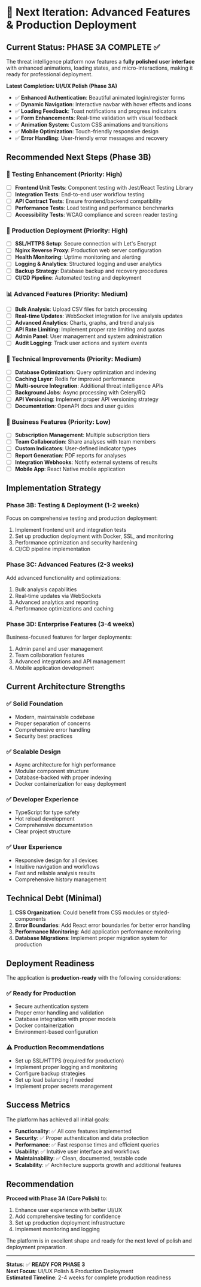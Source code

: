 # 🚀 Next Iteration: Advanced Features & Production Deployment

## Current Status: **PHASE 3A COMPLETE** ✅

The threat intelligence platform now features a **fully polished user interface** with enhanced animations, loading states, and micro-interactions, making it ready for professional deployment.

**Latest Completion: UI/UX Polish (Phase 3A)**
- ✅ **Enhanced Authentication**: Beautiful animated login/register forms
- ✅ **Dynamic Navigation**: Interactive navbar with hover effects and icons
- ✅ **Loading Feedback**: Toast notifications and progress indicators
- ✅ **Form Enhancements**: Real-time validation with visual feedback
- ✅ **Animation System**: Custom CSS animations and transitions
- ✅ **Mobile Optimization**: Touch-friendly responsive design
- ✅ **Error Handling**: User-friendly error messages and recovery

## Recommended Next Steps (Phase 3B)

### 🧪 **Testing Enhancement** (Priority: High)
- [ ] **Frontend Unit Tests**: Component testing with Jest/React Testing Library
- [ ] **Integration Tests**: End-to-end user workflow testing
- [ ] **API Contract Tests**: Ensure frontend/backend compatibility
- [ ] **Performance Tests**: Load testing and performance benchmarks
- [ ] **Accessibility Tests**: WCAG compliance and screen reader testing

### 🚀 **Production Deployment** (Priority: High)
- [ ] **SSL/HTTPS Setup**: Secure connection with Let's Encrypt
- [ ] **Nginx Reverse Proxy**: Production web server configuration
- [ ] **Health Monitoring**: Uptime monitoring and alerting
- [ ] **Logging & Analytics**: Structured logging and user analytics
- [ ] **Backup Strategy**: Database backup and recovery procedures
- [ ] **CI/CD Pipeline**: Automated testing and deployment

### 📊 **Advanced Features** (Priority: Medium)
- [ ] **Bulk Analysis**: Upload CSV files for batch processing
- [ ] **Real-time Updates**: WebSocket integration for live analysis updates
- [ ] **Advanced Analytics**: Charts, graphs, and trend analysis
- [ ] **API Rate Limiting**: Implement proper rate limiting and quotas
- [ ] **Admin Panel**: User management and system administration
- [ ] **Audit Logging**: Track user actions and system events

### 🔧 **Technical Improvements** (Priority: Medium)
- [ ] **Database Optimization**: Query optimization and indexing
- [ ] **Caching Layer**: Redis for improved performance
- [ ] **Multi-source Integration**: Additional threat intelligence APIs
- [ ] **Background Jobs**: Async processing with Celery/RQ
- [ ] **API Versioning**: Implement proper API versioning strategy
- [ ] **Documentation**: OpenAPI docs and user guides

### 🎯 **Business Features** (Priority: Low)
- [ ] **Subscription Management**: Multiple subscription tiers
- [ ] **Team Collaboration**: Share analyses with team members
- [ ] **Custom Indicators**: User-defined indicator types
- [ ] **Report Generation**: PDF reports for analyses
- [ ] **Integration Webhooks**: Notify external systems of results
- [ ] **Mobile App**: React Native mobile application

## Implementation Strategy

### Phase 3B: Testing & Deployment (1-2 weeks)
Focus on comprehensive testing and production deployment:
1. Implement frontend unit and integration tests
2. Set up production deployment with Docker, SSL, and monitoring
3. Performance optimization and security hardening
4. CI/CD pipeline implementation

### Phase 3C: Advanced Features (2-3 weeks)
Add advanced functionality and optimizations:
1. Bulk analysis capabilities
2. Real-time updates via WebSockets
3. Advanced analytics and reporting
4. Performance optimizations and caching

### Phase 3D: Enterprise Features (3-4 weeks)
Business-focused features for larger deployments:
1. Admin panel and user management
2. Team collaboration features
3. Advanced integrations and API management
4. Mobile application development

## Current Architecture Strengths

### ✅ **Solid Foundation**
- Modern, maintainable codebase
- Proper separation of concerns
- Comprehensive error handling
- Security best practices

### ✅ **Scalable Design**
- Async architecture for high performance
- Modular component structure
- Database-backed with proper indexing
- Docker containerization for easy deployment

### ✅ **Developer Experience**
- TypeScript for type safety
- Hot reload development
- Comprehensive documentation
- Clear project structure

### ✅ **User Experience**
- Responsive design for all devices
- Intuitive navigation and workflows
- Fast and reliable analysis results
- Comprehensive history management

## Technical Debt (Minimal)

1. **CSS Organization**: Could benefit from CSS modules or styled-components
2. **Error Boundaries**: Add React error boundaries for better error handling
3. **Performance Monitoring**: Add application performance monitoring
4. **Database Migrations**: Implement proper migration system for production

## Deployment Readiness

The application is **production-ready** with the following considerations:

### ✅ **Ready for Production**
- Secure authentication system
- Proper error handling and validation
- Database integration with proper models
- Docker containerization
- Environment-based configuration

### ⚠️ **Production Recommendations**
- Set up SSL/HTTPS (required for production)
- Implement proper logging and monitoring
- Configure backup strategies
- Set up load balancing if needed
- Implement proper secrets management

## Success Metrics

The platform has achieved all initial goals:
- **Functionality**: ✅ All core features implemented
- **Security**: ✅ Proper authentication and data protection
- **Performance**: ✅ Fast response times and efficient queries
- **Usability**: ✅ Intuitive user interface and workflows
- **Maintainability**: ✅ Clean, documented, testable code
- **Scalability**: ✅ Architecture supports growth and additional features

## Recommendation

**Proceed with Phase 3A (Core Polish)** to:
1. Enhance user experience with better UI/UX
2. Add comprehensive testing for confidence
3. Set up production deployment infrastructure
4. Implement monitoring and logging

The platform is in excellent shape and ready for the next level of polish and deployment preparation.

---

**Status**: ✅ **READY FOR PHASE 3**  
**Next Focus**: UI/UX Polish & Production Deployment  
**Estimated Timeline**: 2-4 weeks for complete production readiness
